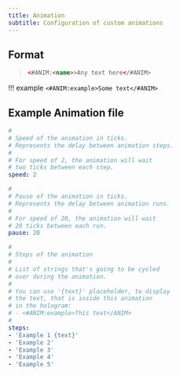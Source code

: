 ```yaml
---
title: Animation
subtitle: Configuration of custom animations
---
```


## Format

> ```html
> <#ANIM:<name>>Any text here</#ANIM>
> ```

!!! example
    ```
    <#ANIM:example>Some text</#ANIM>
    ```

## Example Animation file

```yaml title="animation_example.yml"
#
# Speed of the animation in ticks.
# Represents the delay between animation steps.
#
# For speed of 2, the animation will wait
# two ticks between each step.
speed: 2

#
# Pause of the animation in ticks.
# Represents the delay between animation runs.
#
# For speed of 20, the animation will wait
# 20 ticks between each run.
pause: 20

#
# Steps of the animation
#
# List of strings that's going to be cycled
# over during the animation.
#
# You can use '{text}' placeholder, to display
# the text, that is inside this animation
# in the hologram:
# - <#ANIM:example>This text</ANIM>
#
steps:
- 'Example 1 {text}'
- 'Example 2'
- 'Example 3'
- 'Example 4'
- 'Example 5'
```